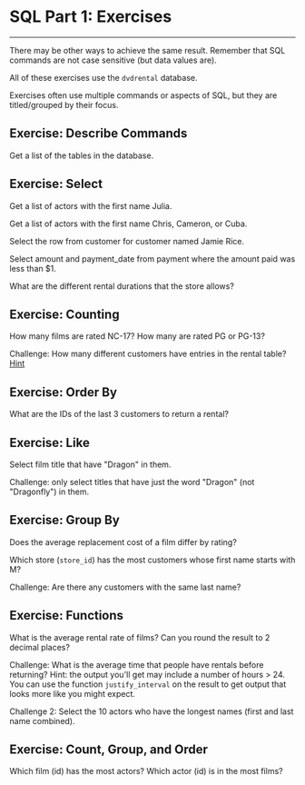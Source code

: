 # SQL Part 1: Exercises
----

There may be other ways to achieve the same result.  Remember that SQL commands are not case sensitive (but data values are).

All of these exercises use the `dvdrental` database.  

Exercises often use multiple commands or aspects of SQL, but they are titled/grouped by their focus.


## Exercise: Describe Commands

Get a list of the tables in the database.


## Exercise: Select 

Get a list of actors with the first name Julia.

Get a list of actors with the first name Chris, Cameron, or Cuba.  

Select the row from customer for customer named Jamie Rice.

Select amount and payment_date from payment where the amount paid was less than $1.  

What are the different rental durations that the store allows?

## Exercise: Counting

How many films are rated NC-17?  How many are rated PG or PG-13?


Challenge: How many different customers have entries in the rental table?  [Hint](http://www.w3resource.com/sql/aggregate-functions/count-with-distinct.php)

## Exercise: Order By

What are the IDs of the last 3 customers to return a rental?


## Exercise: Like

Select film title that have "Dragon" in them.

Challenge: only select titles that have just the word "Dragon" (not "Dragonfly") in them.

## Exercise: Group By

Does the average replacement cost of a film differ by rating?

Which store (`store_id`) has the most customers whose first name starts with M?

Challenge: Are there any customers with the same last name? 

## Exercise: Functions

What is the average rental rate of films?  Can you round the result to 2 decimal places?

Challenge: What is the average time that people have rentals before returning?  Hint: the output you'll get may include a number of hours > 24.  You can use the function `justify_interval` on the result to get output that looks more like you might expect.

Challenge 2: Select the 10 actors who have the longest names (first and last name combined).


## Exercise: Count, Group, and Order

Which film (id) has the most actors?  Which actor (id) is in the most films?

